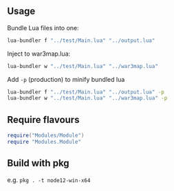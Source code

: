 ## Usage

Bundle Lua files into one:

``` sh
lua-bundler f "../test/Main.lua" "../output.lua"
```

Inject to war3map.lua:

``` sh
lua-bundler w "../test/Main.lua" "../war3map.lua"
```

Add ```-p``` (production) to minify bundled lua

``` sh
lua-bundler f "../test/Main.lua" "../output.lua" -p
lua-bundler w "../test/Main.lua" "../war3map.lua" -p
```

## Require flavours

```lua
require("Modules/Module")
require "Modules.Module"
```

## Build with pkg

e.g.
`pkg . -t node12-win-x64`
